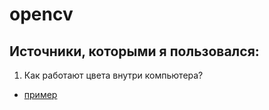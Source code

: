 # opencv

## Источники, которыми я пользовался: 

1.  Как работают цвета внутри компьютера?  
+   [пример](http://example.com/ "Необязательная подсказка")




